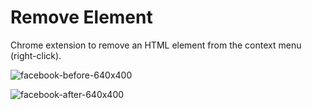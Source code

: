 # Remove Element

Chrome extension to remove an HTML element from the context menu (right-click).

![facebook-before-640x400](https://cloud.githubusercontent.com/assets/5932099/7267085/a5be7fb4-e87a-11e4-9b7f-5f4a52f78d33.png)

![facebook-after-640x400](https://cloud.githubusercontent.com/assets/5932099/7267092/aea8aa6e-e87a-11e4-8a94-c041805953ec.png)
